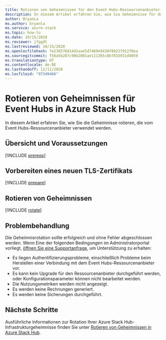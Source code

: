 ```yaml
---
title: Rotieren von Geheimnissen für den Event Hubs-Ressourcenanbieter in Azure Stack Hub
description: In diesem Artikel erfahren Sie, wie Sie Geheimnisse für den IoT Hub-Ressourcenanbieter in Azure Stack Hub rotieren.
author: BryanLa
ms.author: bryanla
ms.service: azure-stack
ms.topic: how-to
ms.date: 10/15/2020
ms.reviewer: jfggdl
ms.lastreviewed: 10/15/2020
ms.openlocfilehash: fe238576814d1aae5d7469e9438f8921f912f0ea
ms.sourcegitcommit: f56a5b287c90b2081ae111385c8b7833931d4059
ms.translationtype: HT
ms.contentlocale: de-DE
ms.lasthandoff: 12/11/2020
ms.locfileid: "97349466"
---
```

# <a name="how-to-rotate-secrets-for-event-hubs-on-azure-stack-hub"></a>Rotieren von Geheimnissen für Event Hubs in Azure Stack Hub

In diesem Artikel erfahren Sie, wie Sie die Geheimnisse rotieren, die vom Event Hubs-Ressourcenanbieter verwendet werden.

## <a name="overview-and-prerequisites"></a>Übersicht und Voraussetzungen

[!INCLUDE [prereqs](../includes/resource-provider-va-rotate-secrets-prereqs.md)]

## <a name="prepare-a-new-tls-certificate"></a>Vorbereiten eines neuen TLS-Zertifikats

[!INCLUDE [prepare](../includes/resource-provider-va-rotate-secrets-prepare.md)]

## <a name="rotate-secrets"></a>Rotieren von Geheimnissen

[!INCLUDE [rotate](../includes/resource-provider-va-rotate-secrets-rotate.md)]

## <a name="troubleshooting"></a>Problembehandlung

Die Geheimnisrotation sollte erfolgreich und ohne Fehler abgeschlossen werden. Wenn Eine der folgenden Bedingungen im Administratorportal vorliegt, [öffnen Sie eine Supportanfrage](azure-stack-manage-basics.md#where-to-get-support), um Unterstützung zu erhalten:

   - Es liegen Authentifizierungsprobleme, einschließlich Probleme beim Herstellen einer Verbindung mit dem Event Hubs-Ressourcenanbieter vor.
   - Es kann kein Upgrade für den Ressourcenanbieter durchgeführt werden, oder Konfigurationsparameter können nicht bearbeitet werden.
   - Die Nutzungsmetriken werden nicht angezeigt.
   - Es werden keine Rechnungen generiert.
   - Es werden keine Sicherungen durchgeführt.

## <a name="next-steps"></a>Nächste Schritte

Ausführliche Informationen zur Rotation Ihrer Azure Stack Hub-Infrastrukturgeheimnisse finden Sie unter [Rotieren von Geheimnissen in Azure Stack Hub](azure-stack-rotate-secrets.md).